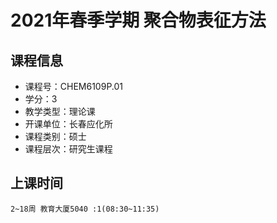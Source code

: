 # 2021年春季学期 聚合物表征方法 






## 课程信息

- 课程号：CHEM6109P.01
- 学分：3
- 教学类型：理论课
- 开课单位：长春应化所
- 课程类别：硕士
- 课程层次：研究生课程

## 上课时间

```
2~18周 教育大厦5040 :1(08:30~11:35)
```

